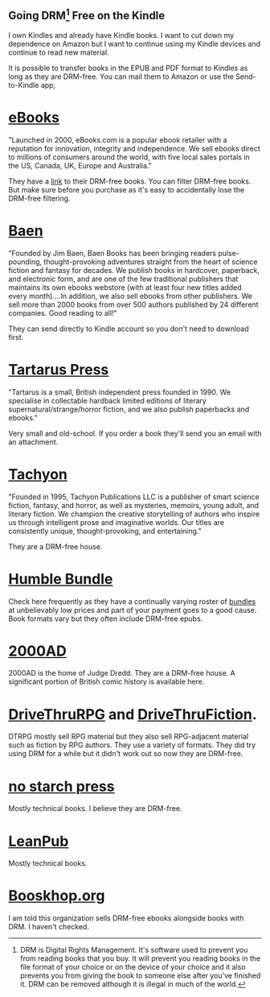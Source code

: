 Going DRM[^1] Free on the Kindle
--------------------------------

I own Kindles and already have Kindle books. I want to cut down my dependence on Amazon but I want to continue using my Kindle devices and continue to read new material.

It is possible to transfer books in the EPUB and PDF format to Kindles as long as they are DRM-free. You can mail them to Amazon or use the Send-to-Kindle app,

# [eBooks](https://ebooks.com)
"Launched in 2000, eBooks.com is a popular ebook retailer with a reputation for innovation, integrity and independence. We sell ebooks direct to millions of consumers around the world, with five local sales portals in the US, Canada, UK, Europe and Australia."

They have a [link](https://www.ebooks.com/en-us/drm-free/) to their DRM-free books. You can filter DRM-free books. But make sure before you purchase as it's easy to accidentally lose the DRM-free filtering.

# [Baen](baen.com)
"Founded by Jim Baen, Baen Books has been bringing readers pulse-pounding, thought-provoking adventures straight from the heart of science fiction and fantasy for decades. We publish books in hardcover, paperback, and electronic form, and are one of the few traditional publishers that maintains its own ebooks webstore (with at least four new titles added every month)....In addition, we also sell ebooks from other publishers. We sell more than 2000 books from over 500 authors published by 24 different companies. Good reading to all!"

They can send directly to Kindle account so you don't need to download first.

# [Tartarus Press](https://tartaruspress.com)
"Tartarus is a small, British independent press founded in 1990. We specialise in collectable hardback limited editions of literary supernatural/strange/horror fiction, and we also publish paperbacks and ebooks."

Very small and old-school. If you order a book they'll send you an email with an attachment.

# [Tachyon](https://tachyonpublications.com)
"Founded in 1995, Tachyon Publications LLC is a publisher of smart science fiction, fantasy, and horror, as well as mysteries, memoirs, young adult, and literary fiction. We champion the creative storytelling of authors who inspire us through intelligent prose and imaginative worlds. Our titles are consistently unique, thought-provoking, and entertaining."

They are a DRM-free house.

# [Humble Bundle](https://humblebundle.com)
Check here frequently as they have a continually varying roster of [bundles](https://www.humblebundle.com/books) at unbelievably low prices and part of your payment goes to a good cause. Book formats vary but they often include DRM-free epubs.

# [2000AD](https://shop.2000ad.com/)
2000AD is the home of Judge Dredd. They are a DRM-free house. A significant portion of British comic history is available here.

# [DriveThruRPG](https://drivethrurpg.com) and [DriveThruFiction](drivethrufiction.com).
DTRPG mostly sell RPG material but they also sell RPG-adjacent material such as fiction by RPG authors. They use a variety of formats. They did try using DRM for a while but it didn't work out so now they are DRM-free.

# [no starch press](https://nostarch.com)
Mostly technical books. I believe they are DRM-free.

# [LeanPub](https://leanpub.com)
Mostly technical books.

# [Booskhop.org](https://bookshop.org)
I am told this organization sells DRM-free ebooks alongside books with DRM. I haven't checked.

[^1]: DRM is Digital Rights Management. It's software used to prevent you from reading books that you buy. It will prevent you reading books in the file format of your choice or on the device of your choice and it also prevents you from giving the book to someone else after you've finished it. DRM can be removed although it is illegal in much of the world.
